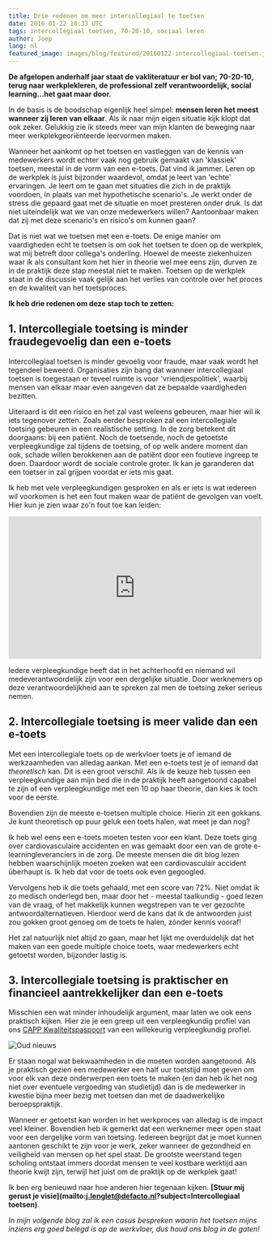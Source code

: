 ```yaml
---
title: Drie redenen om meer intercollegiaal te toetsen
date: 2016-01-22 10:33 UTC
tags: intercollegiaal toetsen, 70-20-10, sociaal leren
author: Joep
lang: nl
featured_image: images/blog/featured/20160122-intercollegiaal-toetsen.jpg
---
```


__De afgelopen anderhalf jaar staat de vakliteratuur er bol van; 70-20-10, terug naar werkplekleren, de professional zelf verantwoordelijk, social learning...het gaat maar door.__

In de basis is de boodschap eigenlijk heel simpel: __mensen leren het meest wanneer zij leren van elkaar__. Als ik naar mijn eigen situatie kijk klopt dat ook zeker. Gelukkig zie ik steeds meer van mijn klanten de beweging naar meer werkplekgeoriënteerde leervormen maken.

Wanneer het aankomt op het toetsen en vastleggen van de kennis van medewerkers wordt echter vaak nog gebruik gemaakt van 'klassiek' toetsen, meestal in de vorm van een e-toets. Dat vind ik jammer. Leren op de werkplek is juist bijzonder waardevol, omdat je leert van 'echte' ervaringen. Je leert om te gaan met situaties die zich in de praktijk voordoen, in plaats van met hypothetische scenario's. Je werkt onder de stress die gepaard gaat met de situatie en moet presteren onder druk. Is dat niet uiteindelijk wat we van onze medewerkers willen? Aantoonbaar maken dat zij met deze scenario's en risico's om kunnen gaan?

Dat is niet wat we toetsen met een e-toets. De enige manier om vaardigheden echt te toetsen is om ook het toetsen te doen op de werkplek, wat mij betreft door collega's onderling. Hoewel de meeste ziekenhuizen waar ik als consultant kom het hier in theorie wel mee eens zijn, durven ze in de praktijk deze stap meestal niet te maken. Toetsen op de werkplek staat in de discussie vaak gelijk aan het verlies van controle over het proces en de kwaliteit van het toetsproces.

__Ik heb drie redenen om deze stap toch te zetten:__

## 1. Intercollegiale toetsing is minder fraudegevoelig dan een e-toets

Intercollegiaal toetsen is minder gevoelig voor fraude, maar vaak wordt het tegendeel beweerd. Organisaties zijn bang dat wanneer intercollegiaal toetsen is toegestaan er teveel ruimte is voor 'vriendjespolitiek', waarbij mensen van elkaar maar even aangeven dat ze bepaalde vaardigheden bezitten.

Uiteraard is dit een risico en het zal vast weleens gebeuren, maar hier wil ik iets tegenover zetten. Zoals eerder besproken zal een intercollegiale toetsing gebeuren in een realistische setting. In de zorg betekent dit doorgaans: bij een patiënt. Noch de toetsende, noch de getoetste verpleegkundige zal tijdens de toetsing, of op welk andere moment dan ook, schade willen berokkenen aan de patiënt door een foutieve ingreep te doen. Daardoor wordt de sociale controle groter. Ik kan je garanderen dat een toetser in zal grijpen voordat er iets mis gaat.

Ik heb met vele verpleegkundigen gesproken en als er iets is wat iedereen wil voorkomen is het een fout maken waar de patiënt de gevolgen van voelt. Hier kun je zien waar zo'n fout toe kan leiden:

<iframe src="https://player.vimeo.com/video/86035039" width="500" height="281" frameborder="0" allowfullscreen allowscriptaccess="never"></iframe>

Iedere verpleegkundige heeft dat in het achterhoofd en niemand wil medeverantwoordelijk zijn voor een dergelijke situatie. Door werknemers op deze verantwoordelijkheid aan te spreken zal men de toetsing zeker serieus nemen.

## 2. Intercollegiale toetsing is meer valide dan een e-toets

Met een intercollegiale toets op de werkvloer toets je of iemand de werkzaamheden van alledag aankan. Met een e-toets test je of iemand dat _theoretisch_ kan. Dit is een groot verschil. Als ik de keuze heb tussen een verpleegkundige aan mijn bed die in de praktijk heeft aangetoond capabel te zijn of een verpleegkundige met een 10 op haar theorie, dan kies ik toch voor de eerste.

Bovendien zijn de meeste e-toetsen multiple choice. Hierin zit een gokkans. Je kunt theoretisch op puur geluk een toets halen, wat meet je dan nog?

Ik heb wel eens een e-toets moeten testen voor een klant. Deze toets ging over cardiovasculaire accidenten en was gemaakt door een van de grote e-learningleveranciers in de zorg. De meeste mensen die dit blog lezen hebben waarschijnlijk moeten zoeken wat een cardiovasculair accident überhaupt is. Ik heb dat voor de toets ook even gegoogled.

Vervolgens heb ik die toets gehaald, met een score van 72%. Niet omdat ik zo medisch onderlegd ben, maar door het - meestal taalkundig - goed lezen van de vraag, of het makkelijk kunnen wegstrepen van te ver gezochte antwoordalternatieven. Hierdoor werd de kans dat ik de antwoorden juist zou gokken groot genoeg om de toets te halen, zónder kennis vooraf!

Het zal natuurlijk niet altijd zo gaan, maar het lijkt me overduidelijk dat het maken van een goede multiple choice toets, waar medewerkers echt getoetst worden, bijzonder lastig is.

## 3. Intercollegiale toetsing is praktischer en financieel aantrekkelijker dan een e-toets

Misschien een wat minder inhoudelijk argument, maar laten we ook eens praktisch kijken. Hier zie je een greep uit een verpleegkundig profiel van ons [CAPP Kwaliteitspaspoort](/capp-compliance/) van een willekeurig verpleegkundig profiel.

![Oud nieuws](/images/blog/capp-kwaliteitspaspoort-zorg.png)

Er staan nogal wat bekwaamheden in die moeten worden aangetoond. Als je praktisch gezien een medewerker een half uur toetstijd moet geven om voor elk van deze onderwerpen een toets te maken (en dan heb ik het nog niet over eventuele vergoeding van studietijd) dan is de medewerker in kwestie bijna meer bezig met toetsen dan met de daadwerkelijke beroepspraktijk.

Wanneer er getoetst kan worden in het werkproces van alledag is de impact veel kleiner. Bovendien heb ik gemerkt dat een werknemer meer open staat voor een dergelijke vorm van toetsing. Iedereen begrijpt dat je moet kunnen aantonen geschikt te zijn voor je werk, zeker wanneer de gezondheid en veiligheid van mensen op het spel staat. De grootste weerstand tegen scholing ontstaat immers doordat mensen te veel kostbare werktijd aan theorie kwijt zijn, terwijl het juist om de praktijk op de werkplek gaat!

Ik ben erg benieuwd naar hoe anderen hier tegenaan kijken. __[Stuur mij gerust je visie](mailto:j.lenglet@defacto.nl?subject=Intercollegiaal toetsen)__.

_In mijn volgende blog zal ik een casus bespreken waarin het toetsen mijns inziens erg goed belegd is op de werkvloer, dus houd ons blog in de gaten!_
